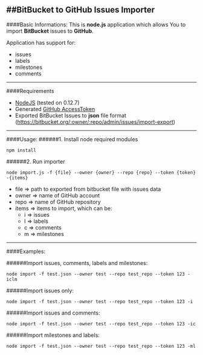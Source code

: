 ##BitBucket to GitHub Issues Importer
---
####Basic Informations:
This is **node.js** application which allows You to import **BitBucket** issues to **GitHub**.

Application has support for:

- issues
- labels
- milestones
- comments

---
####Requirements
- [NodeJS](https://nodejs.org) (tested on 0.12.7)
- Generated [GitHub AccessToken](https://github.com/settings/tokens)
- Exported BitBucket Issues to **json** file format (https://bitbucket.org/:owner/:repo/admin/issues/import-export)

---
####Usage:
######1. Install node required modules
```
npm install
```

######2. Run importer
```
node import.js -f {file} --owner {owner} --repo {repo} --token {token} -{items}
```

- file => path to exported from bitbucket file with issues data
- owner => name of GitHub account
- repo => name of GitHub repository
- items => items to import, which can be:
    - i => issues
    - l => labels
    - c => comments
    - m => milestones
  
---
####Examples:

######Import issues, comments, labels and milestones:
```
node import -f test.json --owner test --repo test_repo --token 123 -iclm
```

######Import issues only:
```
node import -f test.json --owner test --repo test_repo --token 123 -i
```

######Import issues and comments:
```
node import -f test.json --owner test --repo test_repo --token 123 -ic
```

######Import milestones and labels:
```
node import -f test.json --owner test --repo test_repo --token 123 -ml
```

